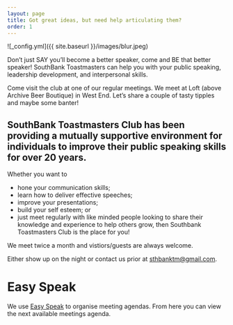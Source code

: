 ```yaml
---
layout: page
title: Got great ideas, but need help articulating them?
order: 1
---
```


![_config.yml]({{ site.baseurl }}/images/blur.jpeg)

Don’t just SAY you’ll become a better speaker, come and BE that better speaker! SouthBank Toastmasters can help you with your public speaking, leadership development, and interpersonal skills.

Come visit the club at one of our regular meetings. We meet at Loft (above Archive Beer Boutique) in West End. Let’s share a couple of tasty tipples and maybe some banter!

## SouthBank Toastmasters Club has been providing a mutually supportive environment for individuals to improve their public speaking skills for over 20 years.
Whether you want to

* hone your communication skills;
* learn how to deliver effective speeches;
* improve your presentations;
* build your self esteem; or
* just meet regularly with like minded people looking to share their knowledge and experience to help others grow, then Southbank Toastmasters Club is the place for you!

We meet twice a month and vistiors/guests are always welcome.

Either show up on the night or contact us prior at [sthbanktm@gmail.com](mailto:sthbanktm@gmail.com). 

# Easy Speak
We use [Easy Speak](https://easy-speak.org/clubdata.php?c=5343) to organise meeting agendas. From here you can view the next available meetings agenda.
